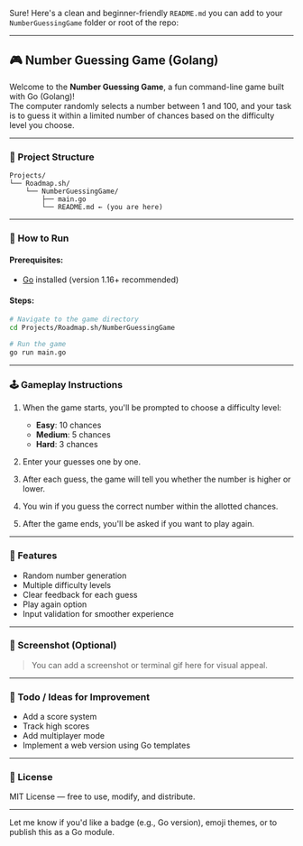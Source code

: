 Sure! Here's a clean and beginner-friendly `README.md` you can add to your `NumberGuessingGame` folder or root of the repo:

---

## 🎮 Number Guessing Game (Golang)

Welcome to the **Number Guessing Game**, a fun command-line game built with Go (Golang)!  
The computer randomly selects a number between 1 and 100, and your task is to guess it within a limited number of chances based on the difficulty level you choose.

---

### 📁 Project Structure

```
Projects/
└── Roadmap.sh/
    └── NumberGuessingGame/
        ├── main.go
        └── README.md ← (you are here)
```

---

### 🚀 How to Run

#### Prerequisites:
- [Go](https://go.dev/dl/) installed (version 1.16+ recommended)

#### Steps:
```bash
# Navigate to the game directory
cd Projects/Roadmap.sh/NumberGuessingGame

# Run the game
go run main.go
```

---

### 🕹️ Gameplay Instructions

1. When the game starts, you'll be prompted to choose a difficulty level:
   - **Easy**: 10 chances
   - **Medium**: 5 chances
   - **Hard**: 3 chances

2. Enter your guesses one by one.

3. After each guess, the game will tell you whether the number is higher or lower.

4. You win if you guess the correct number within the allotted chances.

5. After the game ends, you'll be asked if you want to play again.

---

### 🧠 Features

- Random number generation
- Multiple difficulty levels
- Clear feedback for each guess
- Play again option
- Input validation for smoother experience

---

### 📸 Screenshot (Optional)
> You can add a screenshot or terminal gif here for visual appeal.

---

### 📌 Todo / Ideas for Improvement

- Add a score system
- Track high scores
- Add multiplayer mode
- Implement a web version using Go templates

---

### 📄 License

MIT License — free to use, modify, and distribute.

---

Let me know if you'd like a badge (e.g., Go version), emoji themes, or to publish this as a Go module.